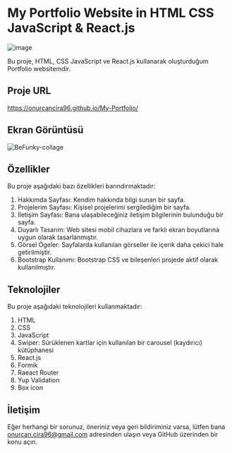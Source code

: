 # My Portfolio Website in HTML CSS JavaScript & React.js

![image](https://github.com/onurcancira96/My-Portfolio/assets/114770570/bc513a85-a88b-4b69-a825-73db47924f6d)

Bu proje, HTML, CSS JavaScript ve React.js kullanarak oluşturduğum Portfolio websitemdir.

## Proje URL

https://onurcancira96.github.io/My-Portfolio/

## Ekran Görüntüsü

![BeFunky-collage](https://github.com/onurcancira96/My-Portfolio/assets/114770570/e541f02a-c08f-468d-ad95-37f99b11b8a0)

## Özellikler
Bu proje aşağıdaki bazı özellikleri barındırmaktadır:

1. Hakkımda Sayfası: Kendim hakkında bilgi sunan bir sayfa.
2. Projelerim Sayfası: Kişisel projelerimi sergilediğim bir sayfa.
3. İletişim Sayfası: Bana ulaşabileceğiniz iletişim bilgilerinin bulunduğu bir sayfa.
4. Duyarlı Tasarım: Web sitesi mobil cihazlara ve farklı ekran boyutlarına uygun olarak tasarlanmıştır.
5. Görsel Ögeler: Sayfalarda kullanılan görseller ile içerik daha çekici hale getirilmiştir.
6. Bootstrap Kullanımı: Bootstrap CSS ve bileşenleri projede aktif olarak kullanılmıştır.

## Teknolojiler
Bu proje aşağıdaki teknolojileri kullanmaktadır:

1. HTML
2. CSS
3. JavaScript
4. Swiper: Sürüklenen kartlar için kullanılan bir carousel (kaydırıcı) kütüphanesi
5. React.js
6. Formik
7. Raeact Router
8. Yup Validation
9. Box icon

## İletişim
Eğer herhangi bir sorunuz, öneriniz veya geri bildiriminiz varsa, lütfen bana onurcan.cira96@gmail.com adresinden ulaşın veya GitHub üzerinden bir konu açın.
